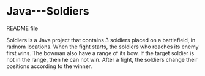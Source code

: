 # Java---Soldiers
README file

Soldiers is a Java project that contains 3 soldiers placed on a battlefield, in radnom locations.
When the fight starts, the soldiers who reaches its enemy first wins.
The bowman also have a range of its bow. If the target soldier is not in the range, then he can not win.
After a fight, the soldiers change their positions according to the winner.
